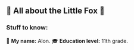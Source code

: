 ## 🦊 All about the Little Fox 🦊
### Stuff to know:
📝 **My name:** Alon.
🎓 **Education level:** 11th grade.
